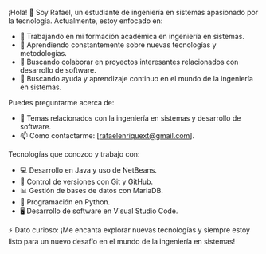 ¡Hola! 👋 Soy Rafael, un estudiante de ingeniería en sistemas apasionado por la tecnología. Actualmente, estoy enfocado en:

- 🔭 Trabajando en mi formación académica en ingeniería en sistemas.
- 🌱 Aprendiendo constantemente sobre nuevas tecnologías y metodologías.
- 👯 Buscando colaborar en proyectos interesantes relacionados con desarrollo de software.
- 🤔 Buscando ayuda y aprendizaje continuo en el mundo de la ingeniería en sistemas.

Puedes preguntarme acerca de:

- 💬 Temas relacionados con la ingeniería en sistemas y desarrollo de software.
- 📫 Cómo contactarme: [rafaelenriquext@gmail.com].


Tecnologías que conozco y trabajo con:

- 💻 Desarrollo en Java y uso de NetBeans.
- 🧠 Control de versiones con Git y GitHub.
- 📊 Gestión de bases de datos con MariaDB.
- 🐍 Programación en Python.
- 🖥️ Desarrollo de software en Visual Studio Code.

⚡ Dato curioso: ¡Me encanta explorar nuevas tecnologías y siempre estoy listo para un nuevo desafío en el mundo de la ingeniería en sistemas!
